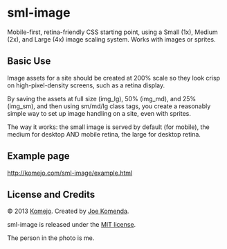 sml-image
=========

Mobile-first, retina-friendly CSS starting point, using a Small (1x), Medium (2x), and Large (4x) image scaling system. Works with images or sprites.

## Basic Use

Image assets for a site should be created at 200% scale so they look crisp on high-pixel-density screens, such as a retina display.

By saving the assets at full size (img_lg), 50% (img_md), and 25% (img_sm), and then using sm/md/lg class tags, you create a reasonably simple way to set up image handling on a site, even with sprites.

The way it works: the small image is served by default (for mobile), the medium for desktop AND mobile retina, the large for desktop retina.

## Example page

http://komejo.com/sml-image/example.html

## License and Credits

© 2013 <a href="https://github.com/komejo">Komejo</a>. Created by <a href="http://twitter.com/KomejoDev">Joe Komenda</a>.

sml-image is released under the <a href="http://opensource.org/licenses/MIT">MIT license</a>.

The person in the photo is me.